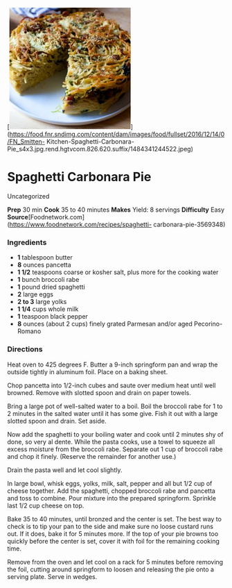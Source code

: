 ﻿

[![](./images/b291191d-4a64-4769-8657-87e30473cf48.jpg)](https://food.fnr.sndimg.com/content/dam/images/food/fullset/2016/12/14/0/FN_Smitten-
Kitchen-Spaghetti-Carbonara-
Pie_s4x3.jpg.rend.hgtvcom.826.620.suffix/1484341244522.jpeg)

#  Spaghetti Carbonara Pie

Uncategorized

 **Prep** 30 min **Cook** 35 to 40 minutes **Makes** Yield: 8 servings
**Difficulty** Easy
**Source**[Foodnetwork.com](https://www.foodnetwork.com/recipes/spaghetti-
carbonara-pie-3569348)

###  Ingredients

  * **1** tablespoon butter
  *  **8** ounces pancetta
  *  **1 1/2** teaspoons coarse or kosher salt, plus more for the cooking water
  *  **1** bunch broccoli rabe
  *  **1** pound dried spaghetti
  *  **2** large eggs
  *  **2 to 3** large yolks
  *  **1 1/4** cups whole milk
  *  **1** teaspoon black pepper
  *  **8** ounces (about 2 cups) finely grated Parmesan and/or aged Pecorino-Romano

###  Directions

Heat oven to 425 degrees F. Butter a 9-inch springform pan and wrap the
outside tightly in aluminum foil. Place on a baking sheet.

Chop pancetta into 1/2-inch cubes and saute over medium heat until well
browned. Remove with slotted spoon and drain on paper towels.

Bring a large pot of well-salted water to a boil. Boil the broccoli rabe for 1
to 2 minutes in the salted water until it has some give. Fish it out with a
large slotted spoon and drain. Set aside.

Now add the spaghetti to your boiling water and cook until 2 minutes shy of
done, so very al dente. While the pasta cooks, use a towel to squeeze all
excess moisture from the broccoli rabe. Separate out 1 cup of broccoli rabe
and chop it finely. (Reserve the remainder for another use.)

Drain the pasta well and let cool slightly.

In large bowl, whisk eggs, yolks, milk, salt, pepper and all but 1/2 cup of
cheese together. Add the spaghetti, chopped broccoli rabe and pancetta and
toss to combine. Pour mixture into the prepared springform. Sprinkle last 1/2
cup cheese on top.

Bake 35 to 40 minutes, until bronzed and the center is set. The best way to
check is to tip your pan to the side and make sure no loose custard runs out.
If it does, bake it for 5 minutes more. If the top of your pie browns too
quickly before the center is set, cover it with foil for the remaining cooking
time.

Remove from the oven and let cool on a rack for 5 minutes before removing the
foil, cutting around springform to loosen and releasing the pie onto a serving
plate. Serve in wedges.

